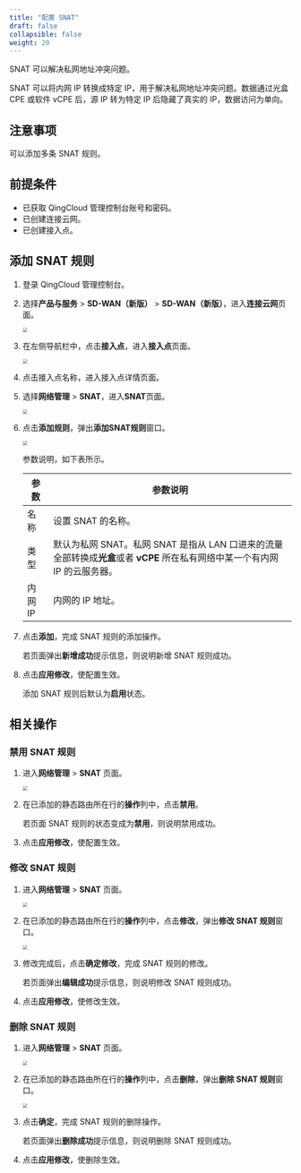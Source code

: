 ```yaml
---
title: "配置 SNAT"
draft: false
collapsible: false
weight: 20
---
```


SNAT 可以解决私网地址冲突问题。

SNAT 可以将内网 IP 转换成特定 IP，用于解决私网地址冲突问题。数据通过光盒 CPE 或软件 vCPE 后，源 IP 转为特定 IP 后隐藏了真实的 IP，数据访问为单向。

## 注意事项

可以添加多条 SNAT 规则。

## 前提条件

- 已获取 QingCloud 管理控制台账号和密码。
- 已创建连接云网。
- 已创建接入点。

## 添加 SNAT 规则

1. 登录 QingCloud 管理控制台。

2. 选择**产品与服务** > **SD-WAN（新版）** > **SD-WAN（新版）**，进入**连接云网**页面。

   <img src="../../../../_images/qs_cloud_network.png" style="zoom:50%;" />

3. 在左侧导航栏中，点击**接入点**，进入**接入点**页面。

   <img src="../../../../_images/qs_light_access.png" style="zoom:50%;" />

4. 点击接入点名称，进入接入点详情页面。

5. 选择**网络管理** > **SNAT**，进入**SNAT**页面。

   <img src="../../../../_images/um_snat_list.png" style="zoom:50%;" />

6. 点击**添加规则**，弹出**添加SNAT规则**窗口。

   <img src="../../../../_images/um_snat_win.png" style="zoom:50%;" />

   参数说明，如下表所示。

   | 参数    | 参数说明                                                     |
   | ------- | ------------------------------------------------------------ |
   | 名称    | 设置 SNAT 的名称。                                           |
   | 类型    | 默认为私网 SNAT。私网 SNAT 是指从 LAN 口进来的流量全部转换成<b>光盒</b>或者 <b>vCPE</b> 所在私有网络中某一个有内网 IP 的云服务器。 |
   | 内网 IP | 内网的 IP 地址。                                             |
   
7. 点击**添加**，完成 SNAT 规则的添加操作。

   若页面弹出**新增成功**提示信息，则说明新增 SNAT 规则成功。

8. 点击**应用修改**，使配置生效。

   添加 SNAT 规则后默认为**启用**状态。

## 相关操作

### 禁用 SNAT 规则

1. 进入**网络管理** > **SNAT** 页面。

   <img src="../../../../_images/um_snat_list.png" style="zoom:50%;" />

2. 在已添加的静态路由所在行的**操作**列中，点击**禁用**。

   若页面 SNAT 规则的状态变成为**禁用**，则说明禁用成功。
   
3. 点击**应用修改**，使配置生效。

### 修改 SNAT 规则

1. 进入**网络管理** > **SNAT** 页面。

   <img src="../../../../_images/um_snat_list.png" style="zoom:50%;" />

2. 在已添加的静态路由所在行的**操作**列中，点击**修改**，弹出**修改 SNAT 规则**窗口。

   <img src="../../../../_images/um_modify_snat.png" style="zoom:50%;" />

3. 修改完成后，点击**确定修改**，完成 SNAT 规则的修改。

   若页面弹出**编辑成功**提示信息，则说明修改 SNAT 规则成功。
   
4. 点击**应用修改**，使修改生效。

### 删除 SNAT 规则

1. 进入**网络管理** > **SNAT** 页面。

   <img src="../../../../_images/um_snat_list.png" style="zoom:50%;" />

2. 在已添加的静态路由所在行的**操作**列中，点击**删除**，弹出**删除 SNAT 规则**窗口。

   <img src="../../../../_images/um_del_bgp.png" style="zoom:50%;" />

3. 点击**确定**，完成 SNAT 规则的删除操作。

   若页面弹出**删除成功**提示信息，则说明删除 SNAT 规则成功。
   
4. 点击**应用修改**，使删除生效。

